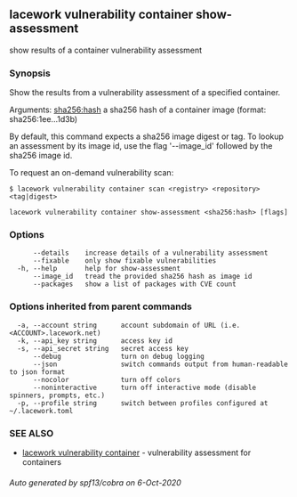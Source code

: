 ## lacework vulnerability container show-assessment

show results of a container vulnerability assessment

### Synopsis

Show the results from a vulnerability assessment of a specified container.

Arguments:
  <sha256:hash> a sha256 hash of a container image (format: sha256:1ee...1d3b)

By default, this command expects a sha256 image digest or tag. To lookup an
assessment by its image id, use the flag '--image_id' followed by the sha256
image id.

To request an on-demand vulnerability scan:

    $ lacework vulnerability container scan <registry> <repository> <tag|digest>

```
lacework vulnerability container show-assessment <sha256:hash> [flags]
```

### Options

```
      --details    increase details of a vulnerability assessment
      --fixable    only show fixable vulnerabilities
  -h, --help       help for show-assessment
      --image_id   tread the provided sha256 hash as image id
      --packages   show a list of packages with CVE count
```

### Options inherited from parent commands

```
  -a, --account string      account subdomain of URL (i.e. <ACCOUNT>.lacework.net)
  -k, --api_key string      access key id
  -s, --api_secret string   secret access key
      --debug               turn on debug logging
      --json                switch commands output from human-readable to json format
      --nocolor             turn off colors
      --noninteractive      turn off interactive mode (disable spinners, prompts, etc.)
  -p, --profile string      switch between profiles configured at ~/.lacework.toml
```

### SEE ALSO

* [lacework vulnerability container](lacework_vulnerability_container.md)	 - vulnerability assessment for containers

###### Auto generated by spf13/cobra on 6-Oct-2020
